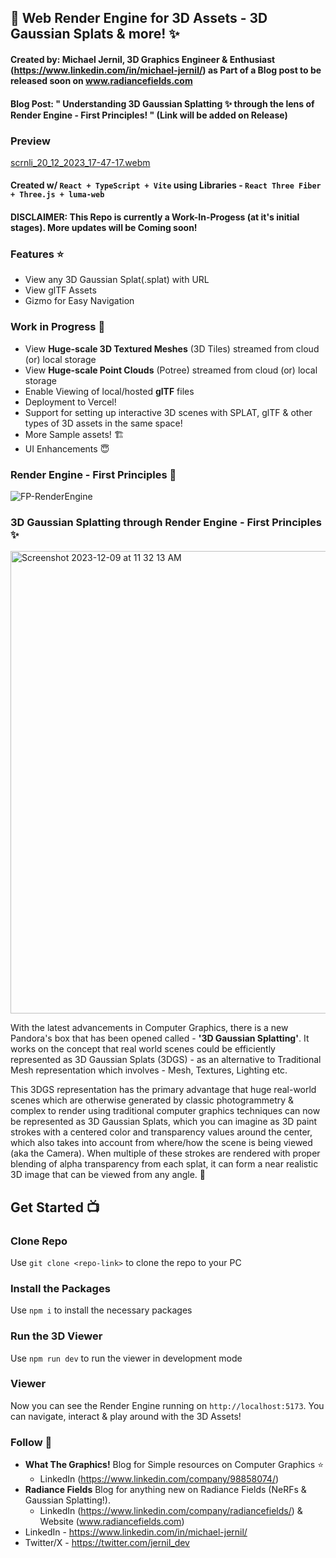 ## 🧊 Web Render Engine for 3D Assets - 3D Gaussian Splats & more! ✨

#### Created by: Michael Jernil, 3D Graphics Engineer & Enthusiast (https://www.linkedin.com/in/michael-jernil/) as Part of a Blog post to be released soon on www.radiancefields.com

#### Blog Post: " Understanding 3D Gaussian Splatting ✨ through the lens of Render Engine - First Principles! " (Link will be added on Release)

### Preview

[scrnli_20_12_2023_17-47-17.webm](https://github.com/mikejernil/renderengine-basics/assets/43872457/21c8923b-b94e-4420-8ef6-fde7d94313ea)

#### Created w/ `React + TypeScript + Vite` using Libraries - `React Three Fiber + Three.js + luma-web`

#### DISCLAIMER: This Repo is currently a Work-In-Progess (at it's initial stages). More updates will be Coming soon!

### Features ⭐️

- View any 3D Gaussian Splat(.splat) with URL
- View glTF Assets
- Gizmo for Easy Navigation

### Work in Progress 🚀

- View **Huge-scale 3D Textured Meshes** (3D Tiles) streamed from cloud (or) local storage
- View **Huge-scale Point Clouds** (Potree) streamed from cloud (or) local storage
- Enable Viewing of local/hosted **glTF** files
- Deployment to Vercel!
- Support for setting up interactive 3D scenes with SPLAT, glTF & other types of 3D assets in the same space!
- More Sample assets! 🏗️
- UI Enhancements 😇

### Render Engine - First Principles 🧊

![FP-RenderEngine](https://github.com/mikejernil/web-render-engine/assets/43872457/b7b7a5aa-57f7-4eff-af0a-70e78ffb3daf)

### 3D Gaussian Splatting through Render Engine - First Principles ✨

<img width="740" alt="Screenshot 2023-12-09 at 11 32 13 AM" src="https://github.com/mikejernil/renderengine-basics/assets/43872457/9433d151-28d9-4bc6-a08d-f793352788f2">

With the latest advancements in Computer Graphics, there is a new Pandora's box that has been opened called - **'3D Gaussian Splatting'**. It works on the concept that real world scenes could be efficiently represented as 3D Gaussian Splats (3DGS) - as an alternative to Traditional Mesh representation which involves - Mesh, Textures, Lighting etc.

This 3DGS representation has the primary advantage that huge real-world scenes which are otherwise generated by classic photogrammetry & complex to render using traditional computer graphics techniques can now be represented as 3D Gaussian Splats, which you can imagine as 3D paint strokes with a centered color and transparency values around the center, which also takes into account from where/how the scene is being viewed (aka the Camera). When multiple of these strokes are rendered with proper blending of alpha transparency from each splat, it can form a near realistic 3D image that can be viewed from any angle. 🔮

## Get Started 📺

### Clone Repo

Use `git clone <repo-link>` to clone the repo to your PC

### Install the Packages

Use `npm i` to install the necessary packages

### Run the 3D Viewer

Use `npm run dev` to run the viewer in development mode

### Viewer

Now you can see the Render Engine running on `http://localhost:5173`. You can navigate, interact & play around with the 3D Assets!

### Follow 👥

- **What The Graphics!** Blog for Simple resources on Computer Graphics ⭐️
  - LinkedIn (https://www.linkedin.com/company/98858074/)
- **Radiance Fields** Blog for anything new on Radiance Fields (NeRFs & Gaussian Splatting!).
  - LinkedIn (https://www.linkedin.com/company/radiancefields/) & Website (www.radiancefields.com)
- LinkedIn - https://www.linkedin.com/in/michael-jernil/
- Twitter/X - https://twitter.com/jernil_dev
